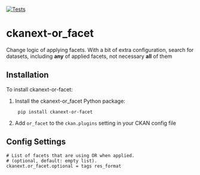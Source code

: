 [![Tests](https://github.com/DataShades/ckanext-or_facet/actions/workflows/test.yml/badge.svg?branch=master)](https://github.com/DataShades/ckanext-or_facet/actions)


# ckanext-or_facet


Change logic of applying facets. With a bit of extra configuration, search for
datasets, including **any** of applied facets, not necessary **all** of them


## Installation


To install ckanext-or-facet:

1. Install the ckanext-or_facet Python package:

		pip install ckanext-or-facet

1. Add ``or_facet`` to the ``ckan.plugins`` setting in your CKAN config file



## Config Settings

    # List of facets that are using OR when applied.
    # (optional, default: empty list).
    ckanext.or_facet.optional = tags res_format
